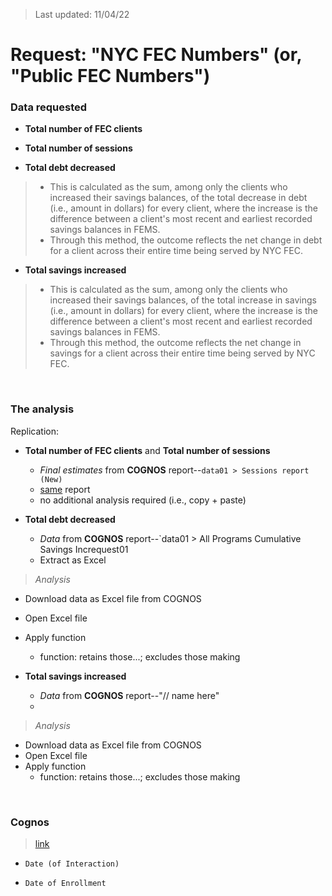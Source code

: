 > Last updated: 11/04/22

# Request: "NYC FEC Numbers" (or, "Public FEC Numbers")

### Data requested

- **Total number of FEC clients**
>

- **Total number of sessions**
>

- **Total debt decreased**
> - This is calculated as the sum, among only the clients who increased their savings balances, of the total decrease in debt (i.e., amount in dollars) for every client, where the increase is the difference between a client's most recent and earliest recorded savings balances in FEMS.
> - Through this method, the outcome reflects the net change in debt for a client across their entire time being served by NYC FEC.

- **Total savings increased**
> - This is calculated as the sum, among only the clients who increased their savings balances, of the total increase in savings (i.e., amount in dollars) for every client, where the increase is the difference between a client's most recent and earliest recorded savings balances in FEMS.
> - Through this method, the outcome reflects the net change in savings for a client across their entire time being served by NYC FEC.

<br>

### The analysis

Replication:

- **Total number of FEC clients** and **Total number of sessions** 
  - *Final estimates* from **COGNOS** report--`data01 > Sessions report (New)`
  - <u>same</u> report
  - no additional analysis required (i.e., copy + paste)

- **Total debt decreased**
  - *Data* from **COGNOS** report--`data01 > All Programs Cumulative Savings Increquest01
  - Extract as Excel

> *Analysis*   
  - Download data as Excel file from COGNOS  
  - Open Excel file  
  - Apply function    
    - function: retains those...; excludes those making

- **Total savings increased**
  - *Data* from **COGNOS** report--"// name here"
  - 

> *Analysis*  
  - Download data as Excel file from COGNOS
  - Open Excel file
  - Apply function
    - function: retains those...; excludes those making

<br>

### Cognos

> [link](http://mspwvw-dcacbi01.dca.nycnet/cognos11x/bi/)

- `Date (of Interaction)`

- `Date of Enrollment`

